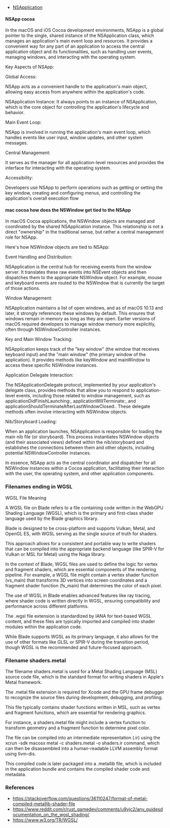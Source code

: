
- [NSApplication](https://developer.apple.com/documentation/appkit/nsapplication)

#### NSApp cocoa

In the macOS and iOS Cocoa development environments, NSApp is a global pointer to the single, shared instance of the NSApplication class, which manages an application's main event loop and resources. It provides a convenient way for any part of an application to access the central application object and its functionalities, such as handling user events, managing windows, and interacting with the operating system.

Key Aspects of NSApp:

Global Access:

NSApp acts as a convenient handle to the application's main object, allowing easy access from anywhere within the application's code.

NSApplication Instance:
It always points to an instance of NSApplication, which is the core object for controlling the application's lifecycle and behavior.

Main Event Loop:

NSApp is involved in running the application's main event loop, which handles events like user input, window updates, and other system messages.

Central Management:

It serves as the manager for all application-level resources and provides the interface for interacting with the operating system.

Accessibility:

Developers use NSApp to perform operations such as getting or setting the key window, creating and configuring menus, and controlling the application's overall execution flow



#### mac cocoa how does the NSWindow get tied to the NSApp

In macOS Cocoa applications, the NSWindow objects are managed and coordinated by the shared NSApplication instance. This relationship is not a direct "ownership" in the traditional sense, but rather a central management role for NSApp.

Here's how NSWindow objects are tied to NSApp:

Event Handling and Distribution:

NSApplication is the central hub for receiving events from the window server. It translates these raw events into NSEvent objects and then dispatches them to the appropriate NSWindow object. For example, mouse and keyboard events are routed to the NSWindow that is currently the target of those actions.

Window Management:

NSApplication maintains a list of open windows, and as of macOS 10.13 and later, it strongly references these windows by default. This ensures that windows remain in memory as long as they are open. Earlier versions of macOS required developers to manage window memory more explicitly, often through NSWindowController instances.

Key and Main Window Tracking:

NSApplication keeps track of the "key window" (the window that receives keyboard input) and the "main window" (the primary window of the application). It provides methods like keyWindow and mainWindow to access these specific NSWindow instances.

Application Delegate Interaction:

The NSApplicationDelegate protocol, implemented by your application's delegate class, provides methods that allow you to respond to application-level events, including those related to window management, such as applicationDidFinishLaunching:, applicationWillTerminate:, and applicationShouldTerminateAfterLastWindowClosed:. These delegate methods often involve interacting with NSWindow objects.

Nib/Storyboard Loading:

When an application launches, NSApplication is responsible for loading the main nib file (or storyboard). This process instantiates NSWindow objects (and their associated views) defined within the nib/storyboard and establishes the connections between them and other objects, including potential NSWindowController instances.

In essence, NSApp acts as the central coordinator and dispatcher for all NSWindow instances within a Cocoa application, facilitating their interaction with the user, the operating system, and other application components.










### Filenames ending in WGSL

WGSL File Meaning

A WGSL file on Blade refers to a file containing code written in the WebGPU Shading Language (WGSL), which is the primary and first-class shader language used by the Blade graphics library.

 Blade is designed to be cross-platform and supports Vulkan, Metal, and OpenGL ES, with WGSL serving as the single source of truth for shaders.

 This approach allows for a consistent and portable way to write shaders that can be compiled into the appropriate backend language (like SPIR-V for Vulkan or MSL for Metal) using the Naga library.

In the context of Blade, WGSL files are used to define the logic for vertex and fragment shaders, which are essential components of the rendering pipeline. For example, a WGSL file might contain a vertex shader function (vs_main) that transforms 3D vertices into screen coordinates and a fragment shader function (fs_main) that determines the color of each pixel.

 The use of WGSL in Blade enables advanced features like ray tracing, where shader code is written directly in WGSL, ensuring compatibility and performance across different platforms.

The .wgsl file extension is standardized by IANA for text-based WGSL content, and these files are typically imported and compiled into shader modules within the application code.

 While Blade supports WGSL as its primary language, it also allows for the use of other formats like GLSL or SPIR-V during the transition period, though WGSL is the recommended and future-focused approach.

### Filename shaders.metal

The filename shaders.metal is used for a Metal Shading Language (MSL) source code file, which is the standard format for writing shaders in Apple's Metal framework.

 The .metal file extension is required for Xcode and the GPU frame debugger to recognize the source files during development, debugging, and profiling.

 This file typically contains shader functions written in MSL, such as vertex and fragment functions, which are essential for rendering graphics.

 For instance, a shaders.metal file might include a vertex function to transform geometry and a fragment function to determine pixel color.

 The file can be compiled into an intermediate representation (.ir) using the xcrun -sdk macosx metal -c shaders.metal -o shaders.ir command, which can then be disassembled into a human-readable LLVM assembly format using llvm-dis.

 This compiled code is later packaged into a .metallib file, which is included in the application bundle and contains the compiled shader code and metadata.

### References

- https://stackoverflow.com/questions/36110247/format-of-metal-compiled-metallib-shader-file
- https://www.reddit.com/r/rust_gamedev/comments/u9vjc2/any_guidesdocumentation_on_the_wgsl_shading/
- https://www.w3.org/TR/WGSL/
